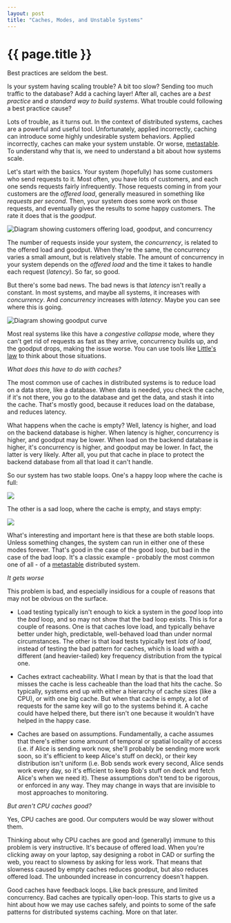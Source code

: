 ```yaml
---
layout: post
title: "Caches, Modes, and Unstable Systems"
---
```


{{ page.title }}
================

<p class="meta">Best practices are seldom the best.</p>

Is your system having scaling trouble? A bit too slow? Sending too much traffic to the database? Add a caching layer! After all, caches are a *best practice* and *a standard way to build systems*. What trouble could following a best practice cause?

Lots of trouble, as it turns out. In the context of distributed systems, caches are a powerful and useful tool. Unfortunately, applied incorrectly, caching can introduce some highly undesirable system behaviors. Applied incorrectly, caches can make your system unstable. Or worse, [metastable](https://brooker.co.za/blog/2021/05/24/metastable.html). To understand why that is, we need to understand a bit about how systems scale.

Let's start with the basics. Your system (hopefully) has some customers who send requests to it. Most often, you have lots of customers, and each one sends requests fairly infrequently. Those requests coming in from your customers are the *offered load*, generally measured in something like *requests per second*. Then, your system does some work on those requests, and eventually gives the results to some happy customers. The rate it does that is the *goodput*.

![Diagram showing customers offering load, goodput, and concurrency](https://mbrooker-blog-images.s3.amazonaws.com/architecture.jpeg)

The number of requests inside your system, the *concurrency*, is related to the offered load and goodput. When they're the same, the concurrency varies a small amount, but is relatively stable. The amount of concurrency in your system depends on the *offered load* and the time it takes to handle each request (*latency*). So far, so good.

But there's some bad news. The bad news is that *latency* isn't really a constant. In most systems, and maybe all systems, it increases with *concurrency*. And *concurrency* increases with *latency*. Maybe you can see where this is going.

![Diagram showing goodput curve](https://mbrooker-blog-images.s3.amazonaws.com/goodput_curve.jpeg)

Most real systems like this have a *congestive collapse* mode, where they can't get rid of requests as fast as they arrive, concurrency builds up, and the goodput drops, making the issue worse. You can use tools like [Little's law](https://brooker.co.za/blog/2018/06/20/littles-law.html) to think about those situations.

*What does this have to do with caches?*

The most common use of caches in distributed systems is to reduce load on a data store, like a database. When data is needed, you check the cache, if it's not there, you go to the database and get the data, and stash it into the cache. That's mostly good, because it reduces load on the database, and reduces latency.

What happens when the cache is empty? Well, latency is higher, and load on the backend database is higher. When latency is higher, concurrency is higher, and goodput may be lower. When load on the backend database is higher, it's concurrency is higher, and goodput may be lower. In fact, the latter is very likely. After all, you put that cache in place to protect the backend database from all that load it can't handle.

So our system has two stable loops. One's a happy loop where the cache is full:

![](https://mbrooker-blog-images.s3.amazonaws.com/cache_happy_loop.png)

The other is a sad loop, where the cache is empty, and stays empty:

![](https://mbrooker-blog-images.s3.amazonaws.com/cache_sad_loop.png)

What's interesting and important here is that these are both stable loops. Unless something changes, the system can run in either one of these modes forever. That's good in the case of the good loop, but bad in the case of the bad loop. It's a classic example - probably the most common one of all - of a [metastable](https://brooker.co.za/blog/2021/05/24/metastable.html) distributed system.

*It gets worse*

This problem is bad, and especially insidious for a couple of reasons that may not be obvious on the surface.

 - Load testing typically isn't enough to kick a system in the *good* loop into the *bad* loop, and so may not show that the bad loop exists. This is for a couple of reasons. One is that caches love load, and typically behave better under high, predictable, well-behaved load than under normal circumstances. The other is that load tests typically test *lots of load*, instead of testing the bad pattern for caches, which is load with a different (and heavier-tailed) key frequency distribution from the typical one.

 - Caches extract cacheability. What I mean by that is that the load that misses the cache is less cacheable than the load that hits the cache. So typically, systems end up with either a hierarchy of cache sizes (like a CPU), or with one big cache. But when that cache is empty, a lot of requests for the same key will go to the systems behind it. A cache could have helped there, but there isn't one because it wouldn't have helped in the happy case.

 - Caches are based on assumptions. Fundamentally, a cache assumes that there's either some amount of temporal or spatial locality of access (i.e. if Alice is sending work now, she'll probably be sending more work soon, so it's efficient to keep Alice's stuff on deck), or their key distribution isn't uniform (i.e. Bob sends work every second, Alice sends work every day, so it's efficient to keep Bob's stuff on deck and fetch Alice's when we need it). These assumptions don't tend to be rigorous, or enforced in any way. They may change in ways that are invisible to most approaches to monitoring.

*But aren't CPU caches good?*

Yes, CPU caches are good. Our computers would be way slower without them.

Thinking about why CPU caches are good and (generally) immune to this problem is very instructive. It's because of offered load. When you're clicking away on your laptop, say designing a robot in CAD or surfing the web, you react to slowness by asking for less work. That means that slowness caused by empty caches reduces goodput, but also reduces offered load. The unbounded increase in concurrency doesn't happen.

Good caches have feedback loops. Like back pressure, and limited concurrency. Bad caches are typically open-loop. This starts to give us a hint about how we may use caches safely, and points to some of the safe patterns for distributed systems caching. More on that later.
